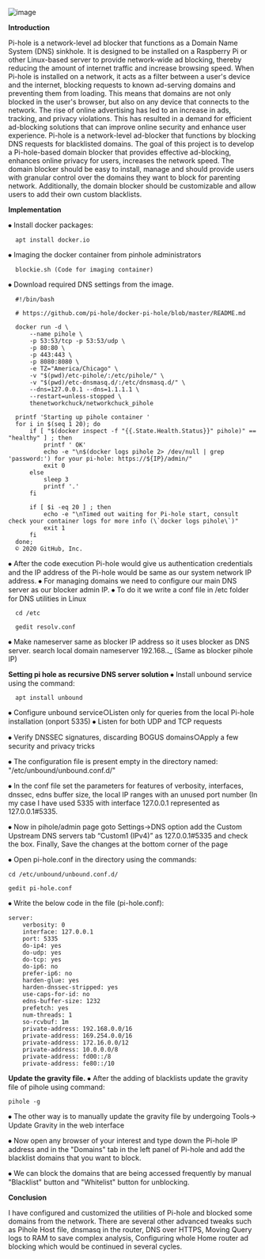 ![image](https://github.com/suryatech05/Domain-Blocker/assets/120020431/05beec62-ea1e-4430-956c-8ade2bc3f144)


**Introduction**

  Pi-hole is a network-level ad blocker that functions as a Domain Name System (DNS) sinkhole. It is designed to be installed on a Raspberry Pi or other Linux-based server to provide network-wide ad blocking, thereby reducing the amount of internet traffic and increase browsing speed.
When Pi-hole is installed on a network, it acts as a filter between a user's device and the internet, blocking requests to known ad-serving domains and preventing them from loading. This means that domains are not only blocked in the user's browser, but also on any device that connects to the network.
The rise of online advertising has led to an increase in ads, tracking, and privacy violations. This has resulted in a demand for efficient ad-blocking solutions that can improve online security and enhance user experience. Pi-hole is a network-level ad-blocker that functions by blocking DNS requests for blacklisted domains.
The goal of this project is to develop a Pi-hole-based domain blocker that provides effective ad-blocking, enhances online privacy for users, increases the network speed. The domain blocker should be easy to install, manage and should provide users with granular control over the domains they want to block for parenting network. Additionally, the domain blocker should be customizable and allow users to add their own custom blacklists.


**Implementation**

⦁	Install docker packages:

      apt install docker.io

⦁	Imaging the docker container from pinhole administrators

      blockie.sh (Code for imaging container)

⦁	Download required DNS settings from the image.

      #!/bin/bash
  
      # https://github.com/pi-hole/docker-pi-hole/blob/master/README.md
  
      docker run -d \
          --name pihole \
          -p 53:53/tcp -p 53:53/udp \
          -p 80:80 \
          -p 443:443 \
          -p 8080:8080 \
          -e TZ="America/Chicago" \
          -v "$(pwd)/etc-pihole/:/etc/pihole/" \
          -v "$(pwd)/etc-dnsmasq.d/:/etc/dnsmasq.d/" \
          --dns=127.0.0.1 --dns=1.1.1.1 \
          --restart=unless-stopped \
          thenetworkchuck/networkchuck_pihole
      
      printf 'Starting up pihole container '
      for i in $(seq 1 20); do
          if [ "$(docker inspect -f "{{.State.Health.Status}}" pihole)" == "healthy" ] ; then
              printf ' OK'
              echo -e "\n$(docker logs pihole 2> /dev/null | grep 'password:') for your pi-hole: https://${IP}/admin/"
              exit 0
          else
              sleep 3
              printf '.'
          fi
      
          if [ $i -eq 20 ] ; then
              echo -e "\nTimed out waiting for Pi-hole start, consult check your container logs for more info (\`docker logs pihole\`)"
              exit 1
          fi
      done;
      © 2020 GitHub, Inc.

⦁ After the code execution Pi-hole would give us authentication credentials and the IP address of the Pi-hole would be same as our system network IP address.
⦁	For managing domains we need to configure our main DNS server as our blocker admin IP.
⦁	To do it we write a conf file in /etc folder for DNS utilities in Linux
                        
      cd /etc
                        
      gedit resolv.conf
⦁	Make nameserver same as blocker IP address so it uses blocker as DNS server. search local domain
nameserver 192.168.__.___ (Same as blocker pihole IP)


**Setting pi hole as recursive DNS server solution**
⦁	Install unbound service using the command:
              
      apt install unbound
              
⦁	Configure unbound service○Listen only for queries from the local Pi-hole installation (onport 5335)
⦁	Listen for both UDP and TCP requests

⦁		Verify DNSSEC signatures, discarding BOGUS domains○Apply a few security and privacy tricks

⦁	The configuration file is present empty in the directory named:  "/etc/unbound/unbound.conf.d/"

⦁		In the conf file set the parameters for features of verbosity, interfaces, dnssec, edns buffer size, the local IP ranges with an unused port number (In my case I have       used 5335 with interface 127.0.0.1 represented as 127.0.0.1#5335.

⦁		Now in pihole/admin page goto Settings->DNS option add the Custom Upstream DNS servers tab “Custom1 (IPv4)” as 127.0.0.1#5335 and check the box. Finally, Save the           changes at the bottom corner of the page

⦁	  Open pi-hole.conf in the directory using the commands:

    cd /etc/unbound/unbound.conf.d/

    gedit pi-hole.conf

⦁   Write the below code in the file (pi-hole.conf):


    server:
        verbosity: 0
        interface: 127.0.0.1
        port: 5335
        do-ip4: yes
        do-udp: yes
        do-tcp: yes
        do-ip6: no
        prefer-ip6: no
        harden-glue: yes
        harden-dnssec-stripped: yes
        use-caps-for-id: no
        edns-buffer-size: 1232
        prefetch: yes
        num-threads: 1
        so-rcvbuf: 1m
        private-address: 192.168.0.0/16
        private-address: 169.254.0.0/16
        private-address: 172.16.0.0/12
        private-address: 10.0.0.0/8
        private-address: fd00::/8
        private-address: fe80::/10
    

**Update the gravity file.**
⦁		After the adding of blacklists update the gravity file of pihole using command: 
        
    pihole -g
        
⦁		The other way is to manually update the gravity file by undergoing Tools-> Update Gravity in the web interface

⦁   Now open any browser of your interest and type down the Pi-hole IP address and in the "Domains" tab in the left panel of Pi-hole and add the blacklist domains that you want to block.

⦁   We can block the domains that are being accessed frequently by manual "Blacklist" button and "Whitelist" button for unblocking.


**Conclusion**
  
  I have configured and customized the utilities of Pi-hole and blocked some domains from the network. There are several other advanced tweaks such as Pihole Host file, dnsmasq in the router, DNS over HTTPS, Moving Query logs to RAM to save complex analysis, Configuring whole Home router ad blocking which would be continued in several cycles.
